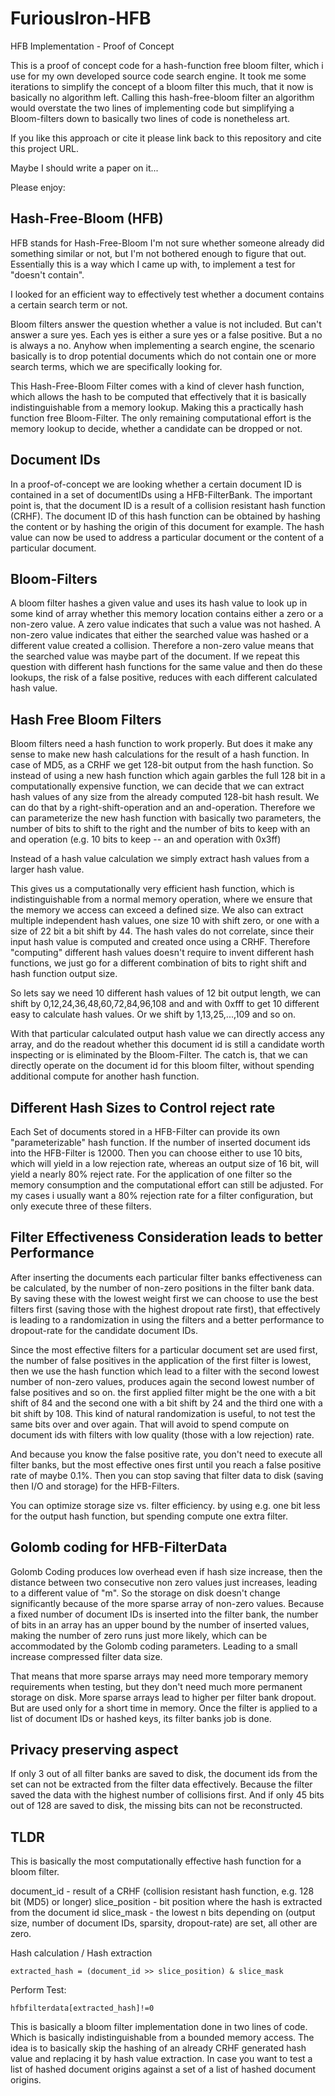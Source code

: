 # FuriousIron-HFB

HFB Implementation - Proof of Concept

This is a proof of concept code for a hash-function free bloom filter, which i use for my 
own developed source code search engine. It took me some iterations to simplify the concept
of a bloom filter this much, that it now is basically no algorithm left. Calling this
hash-free-bloom filter an algorithm would overstate the two lines of implementing code
but simplifying a Bloom-filters down to basically two lines of code is nonetheless art.

If you like this approach or cite it please link back to this repository and cite this 
project URL.

Maybe I should write a paper on it...

Please enjoy:

## Hash-Free-Bloom  (HFB)

HFB stands for Hash-Free-Bloom I'm not sure whether someone already did something similar or
not, but I'm not bothered enough to figure that out. Essentially this is a way which I came 
up with, to implement a test for "doesn't contain".

I looked for an efficient way to effectively test whether a document contains a certain search 
term or not.

Bloom filters answer the question whether a value is not included. But can't answer a sure
yes. Each yes is either a sure yes or a false positive. But a no is always a no. Anyhow when 
implementing a search engine, the scenario basically is to drop potential documents which do 
not contain one or more search terms, which we are specifically looking for.

This Hash-Free-Bloom Filter comes with a kind of clever hash function, which allows the hash
to be computed that effectively that it is basically indistinguishable from a memory lookup. 
Making this a practically hash function free Bloom-Filter. The only remaining computational
effort is the memory lookup to decide, whether a candidate can be dropped or not.

## Document IDs

In a proof-of-concept we are looking whether a certain document ID is contained in a set of 
documentIDs using a HFB-FilterBank. The important point is, that the document ID is a result
of a collision resistant hash function (CRHF). The document ID of this hash function can be
obtained by hashing the content or by hashing the origin of this document for example. The
hash value can now be used to address a particular document or the content of a particular
document.

## Bloom-Filters

A bloom filter hashes a given value and uses its hash value to look up in some kind of 
array whether this memory location contains either a zero or a non-zero value. A zero
value indicates that such a value was not hashed. A non-zero value indicates that either
the searched value was hashed or a different value created a collision. Therefore a
non-zero value means that the searched value was maybe part of the document. If we repeat
this question with different hash functions for the same value and then do these lookups,
the risk of a false positive, reduces with each different calculated hash value.

## Hash Free Bloom Filters

Bloom filters need a hash function to work properly. But does it make any sense to make new
hash calculations for the result of a hash function. In case of MD5, as a CRHF we get 128-bit
output from the hash function. So instead of using a new hash function which again garbles
the full 128 bit in a computationally expensive function, we can decide that we can extract
hash values of any size from the already computed 128-bit hash result. We can do that by
a right-shift-operation and an and-operation. Therefore we can parameterize the new hash
function with basically two parameters, the number of bits to shift to the right and the 
number of bits to keep with an and operation (e.g. 10 bits to keep -- an and operation with 0x3ff)

Instead of a hash value calculation we simply extract hash values from a larger hash value.

This gives us a computationally very efficient hash function, which is indistinguishable from
a normal memory operation, where we ensure that the memory we access can exceed a defined
size. We also can extract multiple independent hash values, one size 10 with shift zero,
or one with a size of 22 bit a bit shift by 44. The hash vales do not correlate, since their
input hash value is computed and created once using a CRHF. Therefore "computing" different
hash values doesn't require to invent different hash functions, we just go for a different
combination of bits to right shift and hash function output size.

So lets say we need 10 different hash values of 12 bit output length, we can shift by
0,12,24,36,48,60,72,84,96,108 and and with 0xfff to get 10 different easy to calculate
hash values. Or we shift by 1,13,25,...,109 and so on. 

With that particular calculated output hash value we can directly access any array, and do 
the readout whether this document id is still a candidate worth inspecting or is eliminated 
by the Bloom-Filter. The catch is, that we can directly operate on the document id for this 
bloom filter, without spending additional compute for another hash function.

## Different Hash Sizes to Control reject rate

Each Set of documents stored in a HFB-Filter can provide its own "parameterizable" hash 
function. If the number of inserted document ids into the HFB-Filter is 12000. Then you 
can choose either to use 10 bits, which will yield in a low rejection rate, whereas an 
output size of 16 bit, will yield a nearly 80% reject rate. For the application of one 
filter so the memory consumption and the computational effort can still be adjusted. For
my cases i usually want a 80% rejection rate for a filter configuration, but only execute
three of these filters.

## Filter Effectiveness Consideration leads to better Performance

After inserting the documents each particular filter banks effectiveness can be calculated,
by the number of non-zero positions in the filter bank data. By saving these with the lowest
weight first we can choose to use the best filters first (saving those with the highest dropout
rate first), that effectively is leading to a randomization in using the filters and a better
performance to dropout-rate for the candidate document IDs.

Since the most effective filters for a particular document set are used first, the number of
false positives in the application of the first filter is lowest, then we use the hash function
which lead to a filter with the second lowest number of non-zero values, produces again the 
second lowest number of false positives and so on. the first applied filter might be the one 
with a bit shift of 84 and the second one with a bit shift by 24 and the third one with a bit
shift by 108. This kind of natural randomization is useful, to not test the same bits over and
over again. That will avoid to spend compute on document ids with filters with low quality 
(those with a low rejection) rate.

And because you know the false positive rate, you don't need to execute all filter banks, but
the most effective ones first until you reach a false positive rate of maybe 0.1%. Then you 
can stop saving that filter data to disk (saving then I/O and storage) for the HFB-Filters.

You can optimize storage size vs. filter efficiency. by using e.g. one bit less for the
output hash function, but spending compute one extra filter.

## Golomb coding for HFB-FilterData

Golomb Coding produces low overhead even if hash size increase, then the distance between two
consecutive non zero values just increases, leading to a different value of "m". So the storage
on disk doesn't change significantly because of the more sparse array of non-zero values. Because
a fixed number of document IDs is inserted into the filter bank, the number of bits in an array 
has an upper bound by the number of inserted values, making the number of zero runs just more 
likely, which can be accommodated by the Golomb coding parameters. Leading to a small increase
compressed filter data size.

That means that more sparse arrays may need more temporary memory requirements when testing, but
they don't need much more permanent storage on disk. More sparse arrays lead to higher per filter
bank dropout. But are used only for a short time in memory. Once the filter is applied to a list
of document IDs or hashed keys, its filter banks job is done.

## Privacy preserving aspect

If only 3 out of all filter banks are saved to disk, the document ids from the set can not be 
extracted from the filter data effectively. Because the filter saved the data with the highest
number of collisions first. And if only 45 bits out of 128 are saved to disk, the missing bits
can not be reconstructed.

## TLDR

This is basically the most computationally effective hash function for a bloom filter. 

document_id - result of a CRHF (collision resistant hash function, e.g. 128 bit (MD5) or longer)
slice_position - bit position where the hash is extracted from the document id
slice_mask - the lowest n bits depending on (output size, number of document IDs, sparsity, dropout-rate) are set, all other are zero.

Hash calculation / Hash extraction

    extracted_hash = (document_id >> slice_position) & slice_mask

Perform Test: 

    hfbfilterdata[extracted_hash]!=0

This is basically a bloom filter implementation done in two lines of code. Which is basically 
indistinguishable from a bounded memory access. The idea is to basically skip the hashing of
an already CRHF generated hash value and replacing it by hash value extraction. In case you 
want to test a list of hashed document origins against a set of a list of hashed document 
origins.